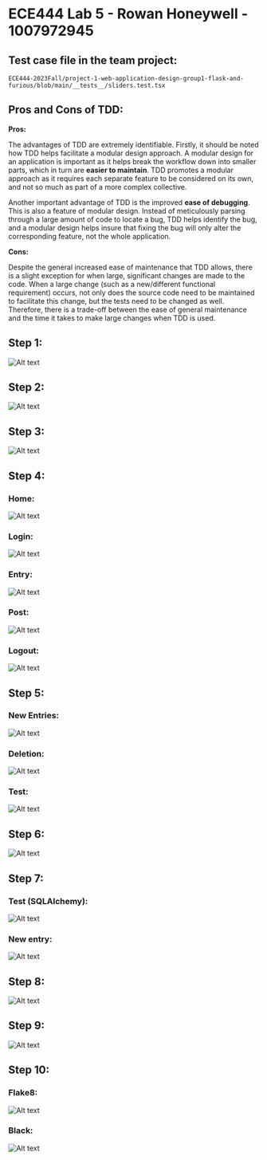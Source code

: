# ECE444 Lab 5 - Rowan Honeywell - 1007972945 #

## Test case file in the team project: ##

`ECE444-2023Fall/project-1-web-application-design-group1-flask-and-furious/blob/main/__tests__/sliders.test.tsx`

## Pros and Cons of TDD: ##

**Pros:** 

The advantages of TDD are extremely identifiable.
Firstly, it should be noted how TDD helps facilitate a modular design approach.
A modular design for an application is important as it helps break the workflow down into smaller parts, which in turn are **easier to maintain**.
TDD promotes a modular approach as it requires each separate feature to be considered on its own, and not so much as part of a more complex collective.

Another important advantage of TDD is the improved **ease of debugging**.
This is also a feature of modular design.
Instead of meticulously parsing through a large amount of code to locate a bug, TDD helps identify the bug, and a modular design helps insure that fixing the bug will only alter the corresponding feature, not the whole application.

**Cons:**

Despite the general increased ease of maintenance that TDD allows, there is a slight exception for when large, significant changes are made to the code.
When a large change (such as a new/different functional requirement) occurs, not only does the source code need to be maintained to facilitate this change, but the tests need to be changed as well. Therefore, there is a trade-off between the ease of general maintenance and the time it takes to make large changes when TDD is used.

## Step 1: ##
![Alt text](media/Step1.png)

## Step 2: ##
![Alt text](media/Step2.png)

## Step 3: ##
![Alt text](media/Step3.png)

## Step 4: ##
### Home: ###
![Alt text](media/Step4Home.png)

### Login: ###
![Alt text](media/Step4Login.png)

### Entry: ###
![Alt text](media/Step4Entry.png)

### Post: ###
![Alt text](media/Step4Post.png)

### Logout: ###
![Alt text](media/Step4Logout.png)

## Step 5: ##
### New Entries: ###
![Alt text](media/Step5Entries.png)

### Deletion: ###
![Alt text](media/Step5Delete.png)

### Test: ###
![Alt text](media/Step5Test.png)

## Step 6: ##
![Alt text](media/Step6.png)

## Step 7: ##
### Test (SQLAlchemy): ###
![Alt text](media/Step7Test.png)

### New entry: ###
![Alt text](media/Step7Entry.png)

## Step 8: ##
![Alt text](media/Step8.png)

## Step 9: ##
![Alt text](media/Step9.png)

## Step 10: ##
### Flake8: ###
![Alt text](media/Step10Flake8.png)

### Black: ###
![Alt text](media/Step10Black.png)
